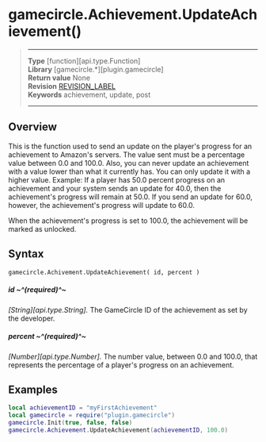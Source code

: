 # gamecircle.Achievement.UpdateAchievement()

> --------------------- ------------------------------------------------------------------------------------------
> __Type__              [function][api.type.Function]  
> __Library__           [gamecircle.*][plugin.gamecircle]  
> __Return value__      None  
> __Revision__          [REVISION_LABEL](REVISION_URL)  
> __Keywords__          achievement, update, post
> --------------------- ------------------------------------------------------------------------------------------


## Overview
This is the function used to send an update on the player's progress for an achievement to Amazon's servers. The value sent must be a percentage value between 0.0 and 100.0. Also, you can never update an achievement with a value lower than what it currently has. You can only update it with a higher value. Example: If a player has 50.0 percent progress on an achievement and your system sends an update for 40.0, then the achievement's progress will remain at 50.0. If you send an update for 60.0, however, the achievement's progress will update to 60.0.
	
When the achievement's progress is set to 100.0, the achievement will be marked as unlocked.


## Syntax

	gamecircle.Achivement.UpdateAchievement( id, percent )

##### id ~^(required)^~
_[String][api.type.String]._ The GameCircle ID of the achievement as set by the developer.

##### percent ~^(required)^~
_[Number][api.type.Number]._ The number value, between 0.0 and 100.0, that represents the percentage of a player's progress on an achievement.


## Examples

``````lua  
local achievementID = "myFirstAchievement"  
local gamecircle = require("plugin.gamecircle")  
gamecircle.Init(true, false, false)  
gamecircle.Achievement.UpdateAchievement(achievementID, 100.0)  
``````
